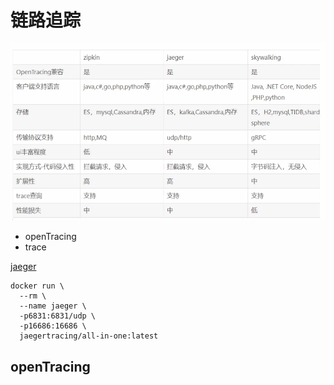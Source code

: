 # 链路追踪

![](../images/链路追踪.jpg)

* openTracing
* trace

[jaeger](https://github.com/jaegertracing/jaeger)

````
docker run \
  --rm \
  --name jaeger \
  -p6831:6831/udp \
  -p16686:16686 \
  jaegertracing/all-in-one:latest
````

## openTracing